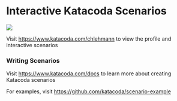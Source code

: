 # Interactive Katacoda Scenarios

[![](http://shields.katacoda.com/katacoda/chlehmann/count.svg)](https://www.katacoda.com/chlehmann "Get your profile on Katacoda.com")

Visit https://www.katacoda.com/chlehmann to view the profile and interactive scenarios

### Writing Scenarios
Visit https://www.katacoda.com/docs to learn more about creating Katacoda scenarios

For examples, visit https://github.com/katacoda/scenario-example
